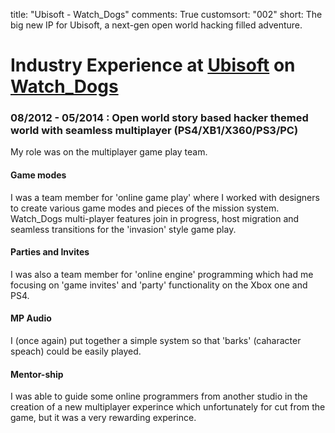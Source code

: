 title: "Ubisoft - Watch_Dogs"
comments: True
customsort: "002"
short: The big new IP for Ubisoft, a next-gen open world hacking filled adventure.

Industry Experience at [Ubisoft][ubi] on [Watch_Dogs][watchdogs]
================================================================

### 08/2012 - 05/2014 : Open world story based hacker themed world with seamless multiplayer (PS4/XB1/X360/PS3/PC)

My role was on the multiplayer game play team.

#### Game modes

I was a team member for 'online game play' where I worked with designers to create various game modes and pieces of the mission system. Watch_Dogs multi-player features join in progress, host migration and seamless transitions for the 'invasion' style game play.

#### Parties and Invites

I was also a team member for 'online engine' programming which had me focusing on 'game invites' and 'party' functionality on the Xbox one and PS4.

#### MP Audio

I (once again) put together a simple system so that 'barks' (caharacter speach) could be easily played.

#### Mentor-ship

I was able to guide some online programmers from another studio in the creation of a new multiplayer experince which unfortunately for cut from the game, but it was a very rewarding experince.


[ubi]: http://ubisoft.com "Ubisoft" 
[watchdogs]: http://nathanrosspowell.com/games/watch_dogs "Watch_Dogs"

